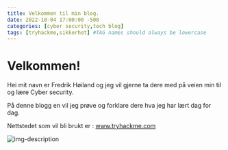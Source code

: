 ```yaml
---
title: Velkommen til min blog.
date: 2022-10-04 17:00:00 -500
categories: [cyber security,tech blog]
tags: [tryhackme,sikkerhet] #TAG names should always be lowercase
---
```


# Velkommen!

Hei mit navn er Fredrik Høiland og jeg vil gjerne ta dere med på veien min til og lære Cyber security.


På denne blogg en vil jeg prøve og forklare dere hva jeg har lært dag for dag.

Nettstedet som vil bli brukt er :
www.tryhackme.com


![img-description](https://tryhackme.com/img/meta/default.png)